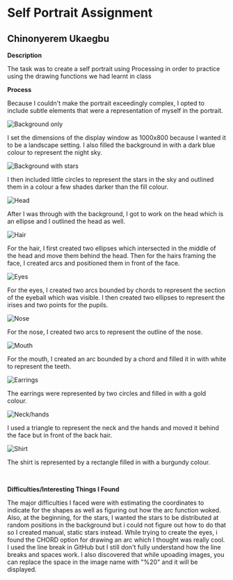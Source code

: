# Self Portrait Assignment

## Chinonyerem Ukaegbu

**Description**

The task was to create a self portrait using Processing in order to practice using the drawing functions we had learnt in class

**Process**

Because I couldn't make the portrait exceedingly complex, I opted to include subtle elements that were a representation of myself in the portrait.

![Background only](images/Screenshot%20(118).png)

I set the dimensions of the display window as 1000x800 because I wanted it to be a landscape setting. I also filled the background in with a dark blue colour to represent the night sky.

![Background with stars](images/Screenshot%20(119).png)

I then included little circles to represent the stars in the sky and outlined them in a colour a few shades darker than the fill colour.

![Head](images/Screenshot%20(120).png)

After I was through with the background, I got to work on the head which is an ellipse and I outlined the head as well.

![Hair](images/Screenshot%20(121).png)

For the hair, I first created two ellipses which intersected in the middle of the head and move them behind the head. Then for the hairs framing the face, I created arcs and positioned them in front of the face.

![Eyes](images/Screenshot%20(122).png)

For the eyes, I created two arcs bounded by chords to represent the section of the eyeball which was visible. I then created two ellipses to represent the irises and two points for the pupils.

![Nose](images/Screenshot%20(123).png)

For the nose, I created two arcs to represent the outline of the nose.

![Mouth](images/Screenshot%20(124).png)

For the mouth, I created an arc bounded by a chord and filled it in with white to represent the teeth.

![Earrings](images/Screenshot%20(125).png)

The earrings were represented by two circles and filled in with a gold colour.

![Neck/hands](images/Screenshot%20(126).png)

I used a triangle to represent the neck and the hands and moved it behind the face but in front of the back hair.

![Shirt](images/Screenshot%20(127).png)

The shirt is represented by a rectangle filled in with a burgundy colour.

</br>

**Difficulties/Interesting Things I Found**

The major difficulties I faced were with estimating the coordinates to indicate for the shapes as well as figuring out how the arc function woked.
Also, at the beginning, for the stars, I wanted the stars to be distributed at random positions in the background but i could not figure out how to do that so I created manual, static stars instead.
While trying to create the eyes, i found the CHORD option for drawing an arc which I thought was really cool.
I used the line break in GitHub but I still don't fully understand how the line breaks and spaces work.
I also discovered that while upoading images, you can replace the space in the image name with "%20" and it will be displayed.
